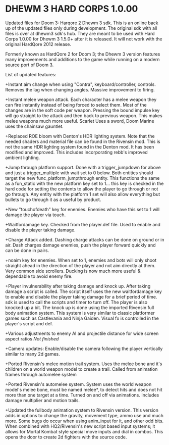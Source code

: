 # DHEWM 3 HARD CORPS 1.0.00
Updated files for Doom 3: Harqore 2 Dhewm 3 sdk.  This is an online back up of the updated files only during development.  The original sdk with all files is over at dhewm3 sdk's hub.  They are meant to be used with Hard Corps 1.0.00 for Dhewm 3 1.5.0+ after it is released.  It will not work with the original HardQore 2012 release.

Formerly known as HardQore 2 for Doom 3;  the Dhewm 3 version features many improvements and additions to the game while running on a modern source port of Doom 3.

List of updated features:

+Instant aim change when using "Contra", keyboard/controller, controls.  Removes the lag when changing angles. Massive improvement to firing.

+Instant melee weapon attack.  Each character has a melee weapon they can fire instantly instead of being forced to select them.  Most of the changes are in the soft code per weapon.  Pressing the bound impulse key will go straight to the attack and then back to previous weapon.  This makes melee weapons much more useful.  Scarlet Uses a sword, Doom Marine uses the chainsaw gauntlet.

+Replaced ROE bloom with Denton's HDR lighting system.  Note that the needed shaders and material file can be found in the Rivensin mod.  This is not the same HDR lighting system found in the Denton mod.  It has been modified and improved.  This includes incorporating rebb's improved ambient lighting.

+Jump through platform support.  Done with a trigger_jumpdown for above and just a trigger_multiple with wait set to 0 below.  Both entities should target the new func_platform_jumpthrough entity.  This functions the same as a fun_static with the new platform key set to 1...  this key is checked in the hard code for setting the contents to allow the player to go through or not go through.  Any entity with the platform 1 set will also allow everything but bullets to go through it as a useful by product.

+New "touchofdeath" key for enemies.  Enemies who have this set to 1 will damage the player via touch.

+Waitfordamage key.  Checked from the player.def file. Used to enable and disable the player taking damage.

+Charge Attack added.  Dashing charge attacks can be done on ground or in air.  Dash charges damage enemies, push the player forward quickly and can be done in pairs.

+noaim key for enemies.  When set to 1, enemies and bots will only shoot straight ahead in the direction of the player and not aim directly at them.  Very common side scrollers.  Ducking is now much more useful & dependable to avoid enemy fire.

+Player invulnerability after taking damage and knock up.  After taking damage a script is called.  The script itself uses the new waitfordamage key to enable and disable the player taking damage for a brief period of time.  sdk is used to call the scripts and timer to turn off.  The player is also knocked up a bit. The knock up is done using the imported Rivensin full body animation system.
This system is very similar to classic platformer games such as Castlevania and Ninja Gaiden.  Visual fx is controlled in the player's script and def.

+Various adjustments to enemy AI and projectile distance for wide screen aspect ratios *Not finished*

+Camera updates: Enable/disable the camera following the player vertically similar to many 2d games.

+Ported Rivensin's melee motion trail system.  Uses the melee bone and it's children on a world weapon model to create a trail.  Called from animation frames through automelee system

+Ported Rivensin's automelee system.  System uses the world weapon model's melee bone, must be named melee*, to detect hits and does not hit more than one target at a time.  Turned on and off via animations.  Includes damage multiplier and motion trails.

+Updated the fullbody animation system to Rivensin version.  This version adds in options to change the gravity, movement type, ammo use and much more.  Some bugs do occur when using anim_input for it, and other odd bits.  When combined with HQ2/Rivensin's new script based input systems; it allows for Mortal Kombat style special move inputs and dial in combos.  This opens the door to create 2d fighters with the source code.

